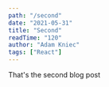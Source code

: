 ```yaml
---
path: "/second"
date: "2021-05-31"
title: "Second"
readTime: "120"
author: "Adam Kniec"
tags: ["React"]
---
```


That's the second blog post